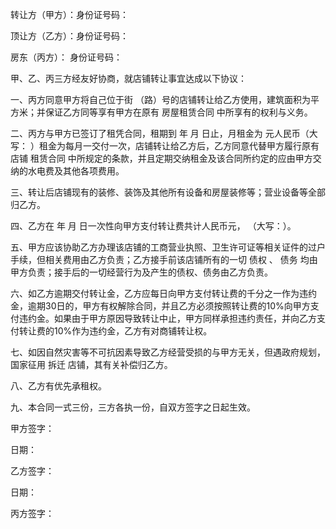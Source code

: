 
 


转让方（甲方）：身份证号码：


顶让方（乙方）：身份证号码：


房东（丙方）： 身份证号码：


甲、乙、丙三方经友好协商，就店铺转让事宜达成以下协议：


一、丙方同意甲方将自己位于街 （路）号的店铺转让给乙方使用，建筑面积为平方米；并保证乙方同等享有甲方在原有
房屋租赁合同
中所享有的权利与义务。


二、丙方与甲方已签订了租凭合同，租期到 年 月 日止，月租金为 元人民币（大写： ）租金为每月一交付一次，店铺转让给乙方后，乙方同意代替甲方履行原有店铺
租赁合同
中所规定的条款，并且定期交纳租金及该合同所约定的应由甲方交纳的水电费及其他各项费用。


三、转让后店铺现有的装修、装饰及其他所有设备和房屋装修等；营业设备等全部归乙方。


四、乙方在 年 月 日一次性向甲方支付转让费共计人民币元， （大写：）。


五、甲方应该协助乙方办理该店铺的工商营业执照、卫生许可证等相关证件的过户手续，但相关费用由乙方负责；乙方接手前该店铺所有的一切
债权
、
债务
均由甲方负责；接手后的一切经营行为及产生的债权、债务由乙方负责。


六、如乙方逾期交付转让金，乙方应每日向甲方支付转让费的千分之一作为违约金，逾期30日的，甲方有权解除合同，并且乙方必须按照转让费的10%向甲方支付违约金。如果由于甲方原因导致转让中止，甲方同样承担违约责任，并向乙方支付转让费的10%作为违约金，乙方有对商铺转让权。


七、如因自然灾害等不可抗因素导致乙方经营受损的与甲方无关，但遇政府规划，国家征用
拆迁
店铺，其有关补偿归乙方。


八、乙方有优先承租权。


九、本合同一式三份，三方各执一份，自双方签字之日起生效。


甲方签字：


日期：


乙方签字：


日期：


丙方签字：
 


 

 
 
 
 
 
  


  
 

  


  


  
 
 
 
 

